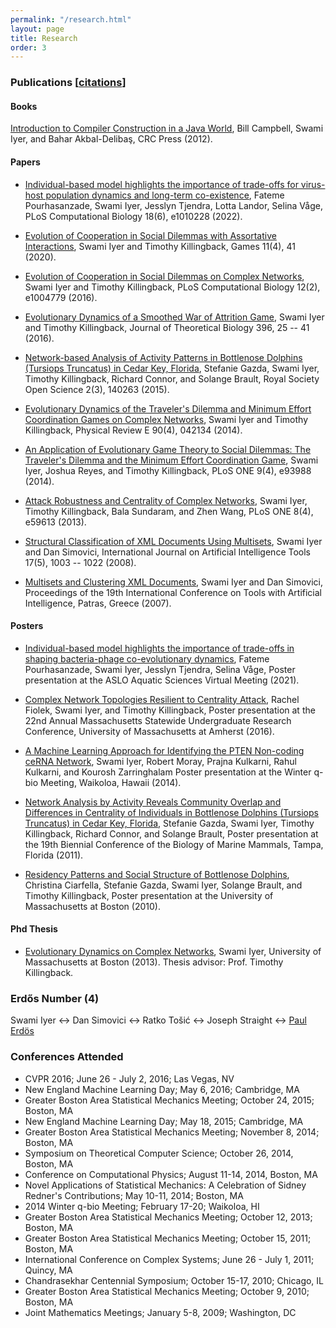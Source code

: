 ```yaml
---
permalink: "/research.html"
layout: page
title: Research
order: 3
---
```


### Publications \[[citations](http://scholar.google.com/citations?user=zdmnT3sAAAAJ)\]

#### Books

[Introduction to Compiler Construction in a Java World](http://www.amazon.com/Introduction-Compiler-Construction-Java-World/dp/1439860882), Bill Campbell, Swami Iyer, and Bahar Akbal-Deliba&#351;, CRC Press (2012).

#### Papers

- [Individual-based model highlights the importance of trade-offs for virus-host population dynamics and long-term co-existence](https://doi.org/10.1371/journal.pcbi.1010228), Fateme Pourhasanzade, Swami Iyer, Jesslyn Tjendra, Lotta Landor, Selina V&aring;ge, PLoS Computational Biology 18(6), e1010228 (2022).

- [Evolution of Cooperation in Social Dilemmas with Assortative Interactions](https://doi.org/10.3390/g11040041), Swami Iyer and Timothy Killingback, Games 11(4), 41 (2020).

- [Evolution of Cooperation in Social Dilemmas on Complex Networks](http://dx.doi.org/10.1371/journal.pcbi.1004779), Swami Iyer and Timothy Killingback, PLoS Computational Biology 12(2), e1004779 (2016).

- [Evolutionary Dynamics of a Smoothed War of Attrition Game](http://dx.doi.org/10.1016/j.jtbi.2016.02.014), Swami Iyer and Timothy Killingback, Journal of Theoretical Biology 396, 25 -- 41 (2016).

- [Network-based Analysis of Activity Patterns in Bottlenose Dolphins (Tursiops Truncatus) in Cedar Key, Florida](http://dx.doi.org/10.1098/rsos.140263), Stefanie Gazda, Swami Iyer, Timothy Killingback, Richard Connor, and Solange Brault, Royal Society Open Science 2(3), 140263 (2015).

- [Evolutionary Dynamics of the Traveler's Dilemma and Minimum Effort Coordination Games on Complex Networks](http://dx.doi.org/10.1103/PhysRevE.90.042134), Swami Iyer and Timothy Killingback, Physical Review E 90(4), 042134 (2014).

- [An Application of Evolutionary Game Theory to Social Dilemmas: The Traveler's Dilemma and the Minimum Effort Coordination Game](http://dx.doi.org/10.1371/journal.pone.0093988), Swami Iyer, Joshua Reyes, and Timothy Killingback, PLoS ONE 9(4), e93988 (2014).

- [Attack Robustness and Centrality of Complex Networks](http://dx.doi.org/10.1371/journal.pone.0059613), Swami Iyer, Timothy Killingback, Bala Sundaram, and Zhen Wang, PLoS ONE 8(4), e59613 (2013).

- [Structural Classification of XML Documents Using Multisets](https://www.cs.umb.edu/~siyer/research/multisets_long.pdf), Swami Iyer and Dan Simovici, International Journal on Artificial Intelligence Tools 17(5), 1003 -- 1022 (2008).
 
- [Multisets and Clustering XML Documents](https://www.cs.umb.edu/~siyer/research/multisets_short.pdf), Swami Iyer and Dan Simovici, Proceedings of the 19th International Conference on Tools with Artificial Intelligence, Patras, Greece (2007).

#### Posters

- [Individual-based model highlights the importance of trade-offs in shaping bacteria-phage co-evolutionary dynamics](https://www.cs.umb.edu/~siyer/research/aslo_poster1.pdf), Fateme Pourhasanzade, Swami Iyer, Jesslyn Tjendra, Selina V&aring;ge, Poster presentation at the ASLO Aquatic Sciences Virtual Meeting (2021).

- [Complex Network Topologies Resilient to Centrality Attack](https://www.cs.umb.edu/~siyer/research/evolving_network_poster.pdf), Rachel Fiolek, Swami Iyer, and Timothy Killingback, Poster presentation at the 22nd Annual Massachusetts Statewide Undergraduate Research Conference, University of Massachusetts at Amherst (2016).

- [A Machine Learning Approach for Identifying the PTEN Non-coding ceRNA Network](https://www.cs.umb.edu/~siyer/research/cerna_poster.pdf), Swami Iyer, Robert Moray, Prajna Kulkarni, Rahul Kulkarni, and Kourosh Zarringhalam Poster presentation at the Winter q-bio Meeting, Waikoloa, Hawaii (2014).

- [Network Analysis by Activity Reveals Community Overlap and Differences in Centrality of Individuals in Bottlenose Dolphins (Tursiops Truncatus) in Cedar Key, Florida](https://www.cs.umb.edu/~siyer/research/dolphins_poster2.pdf), Stefanie Gazda, Swami Iyer, Timothy Killingback, Richard Connor, and Solange Brault, Poster presentation at the 19th Biennial Conference of the Biology of Marine Mammals, Tampa, Florida (2011). 

- [Residency Patterns and Social Structure of Bottlenose Dolphins](https://www.cs.umb.edu/~siyer/research/dolphins_poster1.pdf), Christina Ciarfella, Stefanie Gazda, Swami Iyer, Solange Brault, and Timothy Killingback, Poster presentation at the University of Massachusetts at Boston (2010).

#### Phd Thesis

- [Evolutionary Dynamics on Complex Networks](http://scholarworks.umb.edu/doctoral_dissertations/113), Swami Iyer, University of Massachusetts at Boston (2013). Thesis advisor: Prof. Timothy Killingback.

### Erdős Number (4)

Swami Iyer &harr;
Dan Simovici &harr;
Ratko Tošić &harr;
Joseph Straight &harr;
[Paul Erd&ouml;s](http://en.wikipedia.org/wiki/Paul_Erd%C5%91s)

### Conferences Attended

- CVPR 2016; June 26 - July 2, 2016; Las Vegas, NV
- New England Machine Learning Day; May 6, 2016; Cambridge, MA
- Greater Boston Area Statistical Mechanics Meeting; October 24, 2015; Boston, MA
- New England Machine Learning Day; May 18, 2015; Cambridge, MA
- Greater Boston Area Statistical Mechanics Meeting; November 8, 2014; Boston, MA
- Symposium on Theoretical Computer Science; October 26, 2014, Boston, MA
- Conference on Computational Physics; August 11-14, 2014, Boston, MA
- Novel Applications of Statistical Mechanics: A Celebration of Sidney Redner's Contributions; May 10-11, 2014; Boston, MA
- 2014 Winter q-bio Meeting; February 17-20; Waikoloa, HI
- Greater Boston Area Statistical Mechanics Meeting; October 12, 2013; Boston, MA
- Greater Boston Area Statistical Mechanics Meeting; October 15, 2011; Boston, MA
- International Conference on Complex Systems; June 26 - July 1, 2011; Quincy, MA
- Chandrasekhar Centennial Symposium; October 15-17, 2010; Chicago, IL
- Greater Boston Area Statistical Mechanics Meeting; October 9, 2010; Boston, MA
- Joint Mathematics Meetings; January 5-8, 2009; Washington, DC
